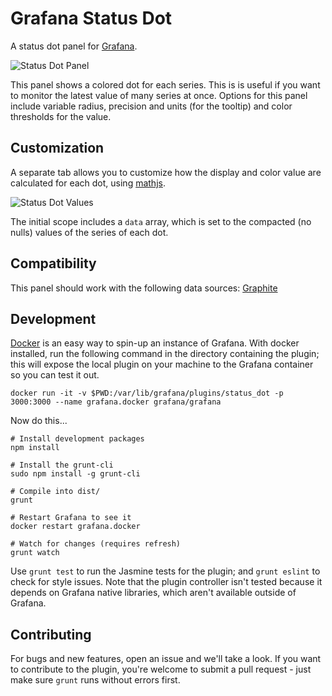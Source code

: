 # Grafana Status Dot

A status dot panel for [Grafana](http://grafana.org/).

![Status Dot Panel](https://raw.githubusercontent.com/BTplc/grafana-status-dot/master/src/img/status_dot.png)

This panel shows a colored dot for each series. This is is useful if you want to monitor the latest value of many series at once. Options for this panel include variable radius, precision and units (for the tooltip) and color thresholds for the value.

## Customization

A separate tab allows you to customize how the display and color value are calculated for each dot, using [mathjs](http://mathjs.org).

![Status Dot Values](https://raw.githubusercontent.com/BTplc/grafana-status-dot/master/src/img/status_box_value.png)

The initial scope includes a `data` array, which is set to the compacted (no nulls) values of the series of each dot.

## Compatibility

This panel should work with the following data sources: [Graphite](https://grafana.net/plugins/graphite)

## Development

[Docker](https://www.docker.com/) is an easy way to spin-up an instance of Grafana. With docker installed, run the following command in the directory containing the plugin; this will expose the local plugin on your machine to the Grafana container so you can test it out.

    docker run -it -v $PWD:/var/lib/grafana/plugins/status_dot -p 3000:3000 --name grafana.docker grafana/grafana

Now do this...

    # Install development packages
    npm install

    # Install the grunt-cli
    sudo npm install -g grunt-cli

    # Compile into dist/
    grunt

    # Restart Grafana to see it
    docker restart grafana.docker

    # Watch for changes (requires refresh)
    grunt watch

Use `grunt test` to run the Jasmine tests for the plugin; and `grunt eslint` to check for style issues. Note that the plugin controller isn't tested because it depends on Grafana native libraries, which aren't available outside of Grafana.

## Contributing

For bugs and new features, open an issue and we'll take a look. If you want to contribute to the plugin, you're welcome to submit a pull request - just make sure `grunt` runs without errors first.
